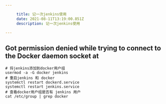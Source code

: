 ```yaml
---

     title: 记一次jenkins使用
     date: 2021-08-11T13:19:00.851Z
     description: 记一次jenkins使用

---
```


## Got permission denied while trying to connect to the Docker daemon socket at

```shell
# 将jenkins添加到docker用户组
usermod -a -G docker jenkins
# 重启jenkins 和 docker
systemctl restart dockerd.service
systemctl restart jenkins.service
# 查看docker用户组是否有 jenkins 用户
cat /etc/group | grep docker
```
